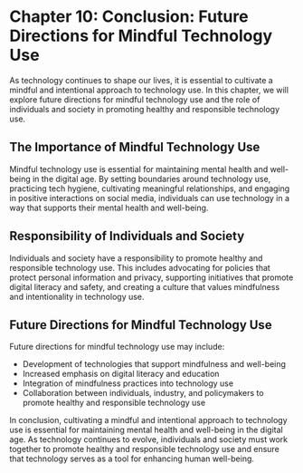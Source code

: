 Chapter 10: Conclusion: Future Directions for Mindful Technology Use
====================================================================

As technology continues to shape our lives, it is essential to cultivate a mindful and intentional approach to technology use. In this chapter, we will explore future directions for mindful technology use and the role of individuals and society in promoting healthy and responsible technology use.

The Importance of Mindful Technology Use
----------------------------------------

Mindful technology use is essential for maintaining mental health and well-being in the digital age. By setting boundaries around technology use, practicing tech hygiene, cultivating meaningful relationships, and engaging in positive interactions on social media, individuals can use technology in a way that supports their mental health and well-being.

Responsibility of Individuals and Society
-----------------------------------------

Individuals and society have a responsibility to promote healthy and responsible technology use. This includes advocating for policies that protect personal information and privacy, supporting initiatives that promote digital literacy and safety, and creating a culture that values mindfulness and intentionality in technology use.

Future Directions for Mindful Technology Use
--------------------------------------------

Future directions for mindful technology use may include:

* Development of technologies that support mindfulness and well-being
* Increased emphasis on digital literacy and education
* Integration of mindfulness practices into technology use
* Collaboration between individuals, industry, and policymakers to promote healthy and responsible technology use

In conclusion, cultivating a mindful and intentional approach to technology use is essential for maintaining mental health and well-being in the digital age. As technology continues to evolve, individuals and society must work together to promote healthy and responsible technology use and ensure that technology serves as a tool for enhancing human well-being.
